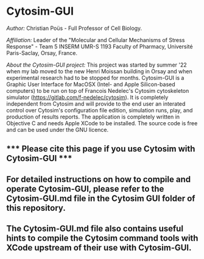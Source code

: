 # Cytosim-GUI
*Author:*
Christian Poüs - Full Professor of Cell Biology.

*Affiliation:*
Leader of the "Molecular and Cellular Mechanisms of Stress Response" - Team 5 INSERM UMR-S 1193
Faculty of Pharmacy, Université Paris-Saclay, Orsay, France.

*About the Cytosim-GUI project:*
This project was started by summer '22 when my lab moved to the new Henri Moissan building in Orsay and when experimental research had to be stopped for months.
Cytosim-GUI is a Graphic User Interface for MacOSX (Intel- and Apple Silicon-based computers) to be run on top of Francois Nedelec's Cytosim cytoskeleton simulator (https://gitlab.com/f-nedelec/cytosim). It is completely independent from Cytosim and will provide to the end user an interated control over Cytosim's configuration file edition, simulation runs, play, and production of results reports.
The application is completely written in Objective C and needs Apple XCode to be installed. The source code is free and can be used under the GNU licence.   


## *** Please cite this page if you use Cytosim with Cytosim-GUI ***


## For detailed instructions on how to compile and operate Cytosim-GUI, please refer to the Cytosim-GUI.md file in the Cytosim GUI folder of this repository. 
## The Cytosim-GUI.md file also contains useful hints to compile the Cytosim command tools with XCode upstream of their use with Cytosim-GUI.

